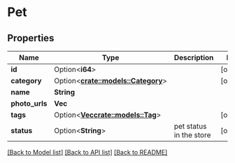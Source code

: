 # Pet

## Properties

Name | Type | Description | Notes
------------ | ------------- | ------------- | -------------
**id** | Option<**i64**> |  | [optional]
**category** | Option<[**crate::models::Category**](Category.md)> |  | [optional]
**name** | **String** |  | 
**photo_urls** | **Vec<String>** |  | 
**tags** | Option<[**Vec<crate::models::Tag>**](Tag.md)> |  | [optional]
**status** | Option<**String**> | pet status in the store | [optional]

[[Back to Model list]](../README.md#documentation-for-models) [[Back to API list]](../README.md#documentation-for-api-endpoints) [[Back to README]](../README.md)


